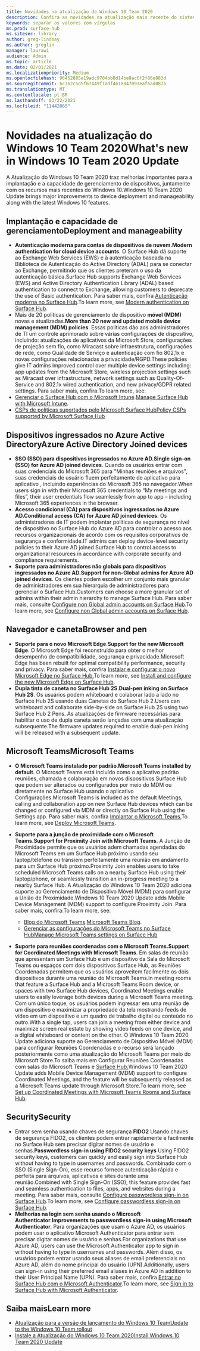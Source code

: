 ```yaml
---
title: Novidades na atualização do Windows 10 Team 2020
description: Confira as novidades na atualização mais recente do sistema operacional Surface Hub, Windows 10 Team 2020 Update.
keywords: separar os valores com vírgulas
ms.prod: surface-hub
ms.sitesec: library
author: greg-lindsay
ms.author: greglin
manager: laurawi
audience: Admin
ms.topic: article
ms.date: 02/01/2021
ms.localizationpriority: Medium
ms.openlocfilehash: 96452885e19adc9784bb8d14be8ac6f2f86e883d
ms.sourcegitcommit: 6c362c5d5f67449f1adf4618847093eaf6ad087b
ms.translationtype: MT
ms.contentlocale: pt-BR
ms.lasthandoff: 03/22/2021
ms.locfileid: "11442865"
---
```

# <a name="whats-new-in-windows-10-team-2020-update"></a><span data-ttu-id="5739a-104">Novidades na atualização do Windows 10 Team 2020</span><span class="sxs-lookup"><span data-stu-id="5739a-104">What's new in Windows 10 Team 2020 Update</span></span>

<span data-ttu-id="5739a-105">A Atualização do Windows 10 Team 2020 traz melhorias importantes para a implantação e a capacidade de gerenciamento de dispositivos, juntamente com os recursos mais recentes do Windows 10.</span><span class="sxs-lookup"><span data-stu-id="5739a-105">Windows 10 Team 2020 Update brings major improvements to device deployment and manageability along with the latest Windows 10 features.</span></span>

##  <a name="deployment-and-manageability"></a><span data-ttu-id="5739a-106">Implantação e capacidade de gerenciamento</span><span class="sxs-lookup"><span data-stu-id="5739a-106">Deployment and manageability</span></span>

- <span data-ttu-id="5739a-107">**Autenticação moderna para contas de dispositivos de nuvem.**</span><span class="sxs-lookup"><span data-stu-id="5739a-107">**Modern authentication for cloud device accounts**.</span></span> <span data-ttu-id="5739a-108">O Surface Hub dá suporte ao Exchange Web Services (EWS) e à autenticação baseada na Biblioteca de Autenticação do Active Directory (ADAL) para se conectar ao Exchange, permitindo que os clientes preteram o uso da autenticação básica.</span><span class="sxs-lookup"><span data-stu-id="5739a-108">Surface Hub supports Exchange Web Services (EWS) and Active Directory Authentication Library (ADAL) based authentication to connect to Exchange, allowing customers to deprecate the use of Basic authentication.</span></span> <span data-ttu-id="5739a-109">Para saber mais, confira [Autenticação moderna no Surface Hub](https://docs.microsoft.com/surface-hub/surface-hub-modern-auth).</span><span class="sxs-lookup"><span data-stu-id="5739a-109">To learn more, see [Modern authentication on Surface Hub](https://docs.microsoft.com/surface-hub/surface-hub-modern-auth).</span></span>
- <span data-ttu-id="5739a-110">Mais de 20 políticas de gerenciamento de dispositivo **móvel (MDM)** novas e atualizadas.</span><span class="sxs-lookup"><span data-stu-id="5739a-110">**More than 20 new and updated mobile device management (MDM) policies**.</span></span>      <span data-ttu-id="5739a-111">Essas políticas dão aos administradores de TI um controle aprimorado sobre várias configurações de dispositivo, incluindo: atualizações de aplicativos da Microsoft Store, configurações de projeção sem fio, como Miracast sobre infraestrutura, configurações de rede, como Qualidade de Serviço e autenticação com fio 802,1x e novas configurações relacionadas à privacidade/RGPD.</span><span class="sxs-lookup"><span data-stu-id="5739a-111">These policies give IT admins improved control over multiple device settings including: app updates from the Microsoft Store, wireless projection settings such as Miracast over infrastructure, network settings such as Quality-Of-Service and 802.1x wired authentication, and new privacy/GDPR related settings.</span></span> <span data-ttu-id="5739a-112">Para saber mais, confira:</span><span class="sxs-lookup"><span data-stu-id="5739a-112">To learn more, see:</span></span> 
- <span data-ttu-id="5739a-113">[Gerenciar o Surface Hub com o Microsoft Intune](surface-hub-2s-manage-intune.md).</span><span class="sxs-lookup"><span data-stu-id="5739a-113">[Manage Surface Hub with Microsoft Intune](surface-hub-2s-manage-intune.md).</span></span>
- [<span data-ttu-id="5739a-114">CSPs de políticas suportados pelo Microsoft Surface Hub</span><span class="sxs-lookup"><span data-stu-id="5739a-114">Policy CSPs supported by Microsoft Surface Hub</span></span>](https://docs.microsoft.com//windows/client-management/mdm/policy-csps-supported-by-surface-hub)

##  <a name="azure-active-directory-joined-devices"></a><span data-ttu-id="5739a-115">Dispositivos ingressados no Azure Active Directory</span><span class="sxs-lookup"><span data-stu-id="5739a-115">Azure Active Directory Joined devices</span></span>

- <span data-ttu-id="5739a-116">**SSO (SSO) para dispositivos ingressados no Azure AD.**</span><span class="sxs-lookup"><span data-stu-id="5739a-116">**Single sign-on (SSO) for Azure AD joined devices**.</span></span> <span data-ttu-id="5739a-117">Quando os usuários entrar com suas credenciais do Microsoft 365 para "Minhas reuniões e arquivos", suas credenciais de usuário fluem perfeitamente de aplicativo para aplicativo , incluindo experiências do Microsoft 365 no navegador.</span><span class="sxs-lookup"><span data-stu-id="5739a-117">When users sign in with their Microsoft 365 credentials to “My meetings and files”, their user credentials flow seamlessly from app to app – including Microsoft 365 experiences in the browser.</span></span>
- <span data-ttu-id="5739a-118">**Acesso condicional (CA) para dispositivos ingressados no Azure AD.**</span><span class="sxs-lookup"><span data-stu-id="5739a-118">**Conditional access (CA) for Azure AD joined devices**.</span></span>       <span data-ttu-id="5739a-119">Os administradores de IT podem implantar políticas de segurança no nível de dispositivo no Surface Hub do Azure AD para controlar o acesso aos recursos organizacionais de acordo com os requisitos corporativos de segurança e conformidade.</span><span class="sxs-lookup"><span data-stu-id="5739a-119">IT admins can deploy device-level security policies to their Azure AD joined Surface Hub to control access to organizational resources in accordance with corporate security and compliance requirements.</span></span>
- <span data-ttu-id="5739a-120">**Suporte para administradores não globais para dispositivos ingressados no Azure AD.**</span><span class="sxs-lookup"><span data-stu-id="5739a-120">**Support for non-Global admins for Azure AD joined devices**.</span></span> <span data-ttu-id="5739a-121">Os clientes podem escolher um conjunto mais granular de administradores em sua hierarquia de administradores para gerenciar o Surface Hub.</span><span class="sxs-lookup"><span data-stu-id="5739a-121">Customers can choose a more granular set of admins within their admin hierarchy to manage Surface Hub.</span></span> <span data-ttu-id="5739a-122">Para saber mais, consulte [Configure non Global admin accounts on Surface Hub](surface-hub-2s-nonglobal-admin.md).</span><span class="sxs-lookup"><span data-stu-id="5739a-122">To learn more, see [Configure non Global admin accounts on Surface Hub](surface-hub-2s-nonglobal-admin.md).</span></span>


## <a name="browser-and-pen"></a><span data-ttu-id="5739a-123">Navegador e caneta</span><span class="sxs-lookup"><span data-stu-id="5739a-123">Browser and pen</span></span>

- <span data-ttu-id="5739a-124">**Suporte para o novo Microsoft Edge**.</span><span class="sxs-lookup"><span data-stu-id="5739a-124">**Support for the new Microsoft Edge**.</span></span> <span data-ttu-id="5739a-125">O Microsoft Edge foi reconstruído para obter o melhor desempenho de compatibilidade, segurança e privacidade.</span><span class="sxs-lookup"><span data-stu-id="5739a-125">Microsoft Edge has been rebuilt for optimal compatibility performance, security and privacy.</span></span> <span data-ttu-id="5739a-126">Para saber mais, confira [Instalar e configurar o novo Microsoft Edge no Surface Hub.](https://docs.microsoft.com/surface-hub/surface-hub-install-chromium-edge)</span><span class="sxs-lookup"><span data-stu-id="5739a-126">To learn more, see [Install and configure the new Microsoft Edge on Surface Hub](https://docs.microsoft.com/surface-hub/surface-hub-install-chromium-edge).</span></span>
- <span data-ttu-id="5739a-127">**Dupla tinta de caneta no Surface Hub 2S**.</span><span class="sxs-lookup"><span data-stu-id="5739a-127">**Dual-pen inking on Surface Hub 2S**.</span></span>   <span data-ttu-id="5739a-128">Os usuários podem whiteboard e colaborar lado a lado no Surface Hub 2S usando duas Canetas do Surface Hub 2.</span><span class="sxs-lookup"><span data-stu-id="5739a-128">Users can whiteboard and collaborate side-by-side on Surface Hub 2S using two Surface Hub 2 Pens.</span></span> <span data-ttu-id="5739a-129">As atualizações de firmware necessárias para habilitar o uso de dupla caneta serão lançadas com uma atualização subsequente.</span><span class="sxs-lookup"><span data-stu-id="5739a-129">The firmware updates required to enable dual-pen inking will be released with a subsequent update.</span></span>

## <a name="microsoft-teams"></a><span data-ttu-id="5739a-130">Microsoft Teams</span><span class="sxs-lookup"><span data-stu-id="5739a-130">Microsoft Teams</span></span>  

- <span data-ttu-id="5739a-131">**O Microsoft Teams instalado por padrão**.</span><span class="sxs-lookup"><span data-stu-id="5739a-131">**Microsoft Teams installed by default**.</span></span>        <span data-ttu-id="5739a-132">O Microsoft Teams está incluído como o aplicativo padrão reuniões, chamada e colaboração em novos dispositivos Surface Hub que podem ser alterados ou configurados por meio do MDM ou diretamente no Surface Hub usando o aplicativo Configurações.</span><span class="sxs-lookup"><span data-stu-id="5739a-132">Microsoft Teams is included as the default Meetings, calling and collaboration app on new Surface Hub devices which can be changed or configured via MDM or directly on Surface Hub using the Settings app.</span></span> <span data-ttu-id="5739a-133">Para saber mais, confira [Implantar o Microsoft Teams.](https://docs.microsoft.com/MicrosoftTeams/teams-surface-hub)</span><span class="sxs-lookup"><span data-stu-id="5739a-133">To learn more, see [Deploy Microsoft Teams](https://docs.microsoft.com/MicrosoftTeams/teams-surface-hub).</span></span>
- <span data-ttu-id="5739a-134">**Suporte para a junção de proximidade com o Microsoft Teams.**</span><span class="sxs-lookup"><span data-stu-id="5739a-134">**Support for Proximity Join with Microsoft Teams**.</span></span>  <span data-ttu-id="5739a-135">A Junção de Proximidade permite que os usuários adem chamadas agendadas do Microsoft Teams em um Surface Hub próximo usando seu laptop/telefone ou transiem perfeitamente uma reunião em andamento para um Surface Hub próximo.</span><span class="sxs-lookup"><span data-stu-id="5739a-135">Proximity Join enables users to take scheduled Microsoft Teams calls on a nearby Surface Hub using their laptop/phone, or seamlessly transition an in-progress meeting to a nearby Surface Hub.</span></span> <span data-ttu-id="5739a-136">A Atualização do Windows 10 Team 2020 adiciona suporte ao Gerenciamento de Dispositivo Móvel (MDM) para configurar a União de Proximidade.</span><span class="sxs-lookup"><span data-stu-id="5739a-136">Windows 10 Team 2020 Update adds Mobile Device Management (MDM) support to configure Proximity Join.</span></span> <span data-ttu-id="5739a-137">Para saber mais, confira:</span><span class="sxs-lookup"><span data-stu-id="5739a-137">To learn more, see:</span></span> 

  - <span data-ttu-id="5739a-138">[Blog do Microsoft Teams](https://techcommunity.microsoft.com/t5/microsoft-teams-blog/microsoft-teams-devices-for-shared-spaces-july-and-august-update/ba-p/1604833).</span><span class="sxs-lookup"><span data-stu-id="5739a-138">[Microsoft Teams Blog](https://techcommunity.microsoft.com/t5/microsoft-teams-blog/microsoft-teams-devices-for-shared-spaces-july-and-august-update/ba-p/1604833).</span></span> 
  - [<span data-ttu-id="5739a-139">Gerenciar as configurações do Microsoft Teams no Surface Hub</span><span class="sxs-lookup"><span data-stu-id="5739a-139">Manage Microsoft Teams settings on Surface Hub</span></span>](https://docs.microsoft.com/microsoftteams/rooms/surface-hub-manage-config)

- <span data-ttu-id="5739a-140">**Suporte para reuniões coordenadas com o Microsoft Teams.**</span><span class="sxs-lookup"><span data-stu-id="5739a-140">**Support for Coordinated Meetings with Microsoft Teams**.</span></span> <span data-ttu-id="5739a-141">Em salas de reunião que apresentam um Surface Hub e um dispositivo da Sala do Microsoft Teams ou espaços com dois dispositivos Surface Hub, as Reuniões Coordenadas permitem que os usuários aproveitem facilmente os dois dispositivos durante uma reunião do Microsoft Teams.</span><span class="sxs-lookup"><span data-stu-id="5739a-141">In meeting rooms that feature a Surface Hub and a Microsoft Teams Room device, or spaces with two Surface Hub devices, Coordinated Meetings enable users to easily leverage both devices during a Microsoft Teams meeting.</span></span> <span data-ttu-id="5739a-142">Com um único toque, os usuários podem ingressar em uma reunião de um dispositivo e maximizar a propriedade da tela mostrando feeds de vídeo em um dispositivo e um quadro de trabalho digital ou conteúdo no outro.</span><span class="sxs-lookup"><span data-stu-id="5739a-142">With a single tap, users can join a meeting from either device and maximize screen real estate by showing video feeds on one device, and a digital whiteboard or content on the other.</span></span> <span data-ttu-id="5739a-143">O Windows 10 Team 2020 Update adiciona suporte ao Gerenciamento de Dispositivo Móvel (MDM) para configurar Reuniões Coordenadas e o recurso será lançado posteriormente como uma atualização do Microsoft Teams por meio do Microsoft Store.To saiba mais em Configurar Reuniões Coordenadas com salas do Microsoft Teams e [Surface Hub.](https://docs.microsoft.com/microsoftteams/rooms/coordinated-meetings)</span><span class="sxs-lookup"><span data-stu-id="5739a-143">Windows 10 Team 2020 Update adds Mobile Device Management (MDM) support to configure Coordinated Meetings, and the feature will be subsequently released as a Microsoft Teams update through Microsoft Store.To learn more, see [Set up Coordinated Meetings with Microsoft Teams Rooms and Surface Hub](https://docs.microsoft.com/microsoftteams/rooms/coordinated-meetings).</span></span>

## <a name="security"></a><span data-ttu-id="5739a-144">Security</span><span class="sxs-lookup"><span data-stu-id="5739a-144">Security</span></span>

- <span data-ttu-id="5739a-145">Entrar sem senha usando chaves de segurança **FIDO2**     Usando chaves de segurança FIDO2, os clientes podem entrar rapidamente e facilmente no Surface Hub sem precisar digitar nomes de usuário e senhas.</span><span class="sxs-lookup"><span data-stu-id="5739a-145">**Passwordless sign-in using FIDO2 security keys**     Using FIDO2 security keys, customers can quickly and easily sign into Surface Hub without having to type in usernames and passwords.</span></span> <span data-ttu-id="5739a-146">Combinado com o SSO (Single Sign-On), esse recurso fornece autenticação rápida e perfeita para arquivos, aplicativos e sites durante uma reunião.</span><span class="sxs-lookup"><span data-stu-id="5739a-146">Combined with Single Sign-On (SSO), this feature provides fast and seamless authentication to files, apps, and websites during a meeting.</span></span> <span data-ttu-id="5739a-147">Para saber mais, consulte [Configure passwordless sign-in on Surface Hub](https://docs.microsoft.com/surface-hub/surface-hub-2s-phone-authenticate).</span><span class="sxs-lookup"><span data-stu-id="5739a-147">To learn more, see [Configure passwordless sign-in on Surface Hub](https://docs.microsoft.com/surface-hub/surface-hub-2s-phone-authenticate).</span></span>
- <span data-ttu-id="5739a-148">**Melhorias na login sem senha usando o Microsoft Authenticator**.</span><span class="sxs-lookup"><span data-stu-id="5739a-148">**Improvements to passwordless sign-in using Microsoft Authenticator**.</span></span>  <span data-ttu-id="5739a-149">Para organizações que usam o Azure AD, os usuários podem usar o aplicativo Microsoft Authenticator para entrar sem precisar digitar nomes de usuário e senhas.</span><span class="sxs-lookup"><span data-stu-id="5739a-149">For organizations that use Azure AD, users can use the Microsoft Authenticator app to sign in without having to type in usernames and passwords.</span></span> <span data-ttu-id="5739a-150">Além disso, os usuários podem entrar usando seus aliases de email preferenciais no Azure AD, além do nome principal do usuário (UPN).</span><span class="sxs-lookup"><span data-stu-id="5739a-150">Additionally, users can sign-in using their preferred email aliases in Azure AD in addition to their User Principal Name (UPN).</span></span> <span data-ttu-id="5739a-151">Para saber mais, confira [Entrar no Surface Hub com o Microsoft Authenticator](https://docs.microsoft.com/surface-hub/surface-hub-authenticator-app).</span><span class="sxs-lookup"><span data-stu-id="5739a-151">To learn more, see [Sign in to Surface Hub with Microsoft Authenticator](https://docs.microsoft.com/surface-hub/surface-hub-authenticator-app).</span></span>


## <a name="learn-more"></a><span data-ttu-id="5739a-152">Saiba mais</span><span class="sxs-lookup"><span data-stu-id="5739a-152">Learn more</span></span>

- [<span data-ttu-id="5739a-153">Atualização para a versão de lançamento do Windows 10 Team</span><span class="sxs-lookup"><span data-stu-id="5739a-153">Update to the Windows 10 Team rollout</span></span>](https://techcommunity.microsoft.com/t5/surface-it-pro-blog/update-to-the-windows-10-team-rollout/ba-p/1669655)
- [<span data-ttu-id="5739a-154">Instale a Atualização do Windows 10 Team 2020</span><span class="sxs-lookup"><span data-stu-id="5739a-154">Install Windows 10 Team 2020 Update</span></span>](surface-hub-2020-update.md)  
 